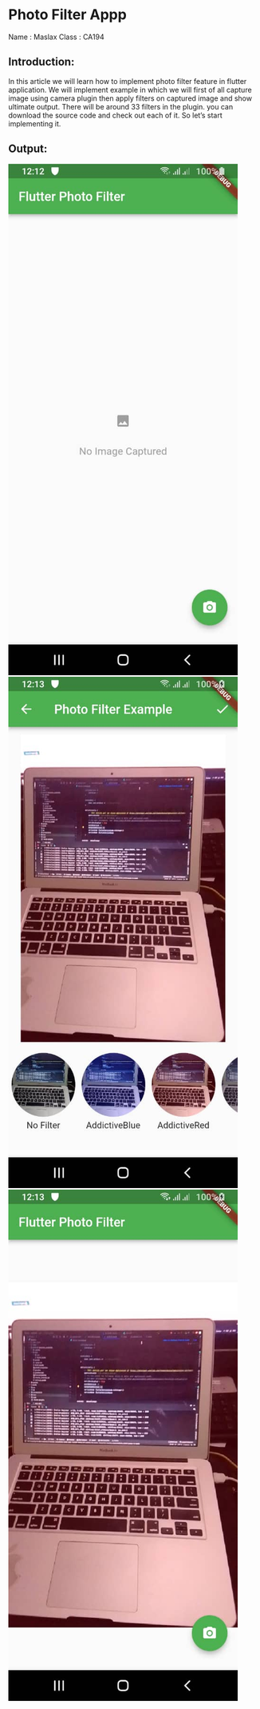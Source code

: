 # Photo Filter Appp
Name : Maslax 
Class : CA194

## Introduction:
In this article we will learn how to implement photo filter feature in flutter application. 
We will implement example in which we will first of all capture image using camera plugin 
then apply filters on captured image and show ultimate output. There will be around 33 filters in the plugin. 
you can download the source code and check out each of it. So let’s start implementing it.

## Output:
![Flutter Photo Filter](https://raw.githubusercontent.com/maskavic10/maslax/master/screenshots/1.jpeg)
![Flutter Photo Capture](https://raw.githubusercontent.com/maskavic10/maslax/master/screenshots/2.jpeg)
![Flutter Photo Result](https://raw.githubusercontent.com/maskavic10/maslax/master/screenshots/3.jpeg)
